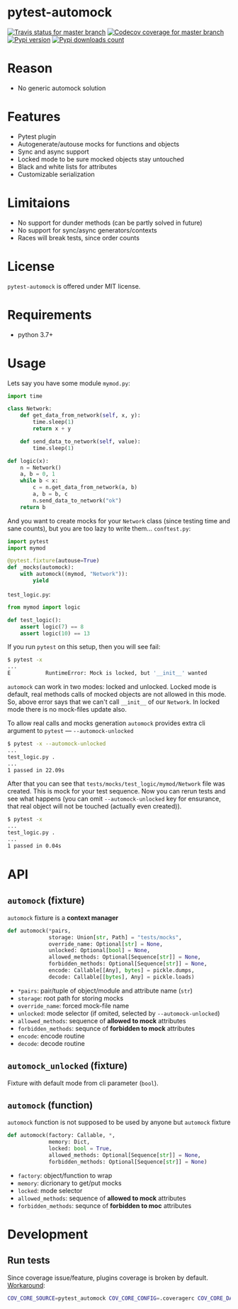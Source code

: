 # pytest-automock
[![Travis status for master branch](https://travis-ci.com/pohmelie/pytest-automock.svg?branch=master)](https://travis-ci.com/pohmelie/pytest-automock)
[![Codecov coverage for master branch](https://codecov.io/gh/pohmelie/pytest-automock/branch/master/graph/badge.svg)](https://codecov.io/gh/pohmelie/pytest-automock)
[![Pypi version](https://img.shields.io/pypi/v/pytest-automock.svg)](https://pypi.org/project/pytest-automock/)
[![Pypi downloads count](https://img.shields.io/pypi/dm/pytest-automock)](https://pypi.org/project/pytest-automock/)

# Reason
* No generic automock solution

# Features
* Pytest plugin
* Autogenerate/autouse mocks for functions and objects
* Sync and async support
* Locked mode to be sure mocked objects stay untouched
* Black and white lists for attributes
* Customizable serialization

# Limitaions
* No support for dunder methods (can be partly solved in future)
* No support for sync/async generators/contexts
* Races will break tests, since order counts

# License
`pytest-automock` is offered under MIT license.

# Requirements
* python 3.7+

# Usage
Lets say you have some module `mymod.py`:
``` python
import time

class Network:
    def get_data_from_network(self, x, y):
        time.sleep(1)
        return x + y

    def send_data_to_network(self, value):
        time.sleep(1)

def logic(x):
    n = Network()
    a, b = 0, 1
    while b < x:
        c = n.get_data_from_network(a, b)
        a, b = b, c
        n.send_data_to_network("ok")
    return b
```
And you want to create mocks for your `Network` class (since testing time and sane counts), but you are too lazy to write them... `conftest.py`:
``` python
import pytest
import mymod

@pytest.fixture(autouse=True)
def _mocks(automock):
    with automock((mymod, "Network")):
        yield
```
`test_logic.py`:
``` python
from mymod import logic

def test_logic():
    assert logic(7) == 8
    assert logic(10) == 13
```
If you run `pytest` on this setup, then you will see fail:
``` bash
$ pytest -x
...
E           RuntimeError: Mock is locked, but '__init__' wanted
```
`automock` can work in two modes: locked and unlocked. Locked mode is default, real methods calls of mocked objects are
not allowed in this mode. So, above error says that we can't call `__init__` of our `Network`.
In locked mode there is no mock-files update also.

To allow real calls and mocks generation `automock` provides extra cli argument to `pytest` — `--automock-unlocked`
``` bash
$ pytest -x --automock-unlocked
...
test_logic.py .
...
1 passed in 22.09s
```
After that you can see that `tests/mocks/test_logic/mymod/Network` file was created. This is mock for your test sequence.
Now you can rerun tests and see what happens (you can omit `--automock-unlocked` key for ensurance, that real object
will not be touched (actually even created)).
``` bash
$ pytest -x
...
test_logic.py .
...
1 passed in 0.04s
```
# API
## `automock` (fixture)
`automock` fixture is a **context manager**
```python
def automock(*pairs,
             storage: Union[str, Path] = "tests/mocks",
             override_name: Optional[str] = None,
             unlocked: Optional[bool] = None,
             allowed_methods: Optional[Sequence[str]] = None,
             forbidden_methods: Optional[Sequence[str]] = None,
             encode: Callable[[Any], bytes] = pickle.dumps,
             decode: Callable[[bytes], Any] = pickle.loads)
```
* `*pairs`: pair/tuple of object/module and attribute name (`str`)
* `storage`: root path for storing mocks
* `override_name`: forced mock-file name
* `unlocked`: mode selector (if omited, selected by `--automock-unlocked`)
* `allowed_methods`: sequence of **allowed to mock** attributes
* `forbidden_methods`: sequnce of **forbidden to mock** attributes
* `encode`: encode routine
* `decode`: decode routine

## `automock_unlocked` (fixture)
Fixture with default mode from cli parameter (`bool`).

## `automock` (function)
`automock` function is not supposed to be used by anyone but `automock` fixture
``` python
def automock(factory: Callable, *,
             memory: Dict,
             locked: bool = True,
             allowed_methods: Optional[Sequence[str]] = None,
             forbidden_methods: Optional[Sequence[str]] = None)
```
* `factory`: object/function to wrap
* `memory`: dicrionary to get/put mocks
* `locked`: mode selector
* `allowed_methods`: sequence of **allowed to mock** attributes
* `forbidden_methods`: sequnce of **forbidden to moc** attributes

# Development
## Run tests
Since coverage issue/feature, plugins coverage is broken by default. [Workaround](https://pytest-cov.readthedocs.io/en/latest/plugins.html):
``` bash
COV_CORE_SOURCE=pytest_automock COV_CORE_CONFIG=.coveragerc COV_CORE_DATAFILE=.coverage.eager pytest
```

